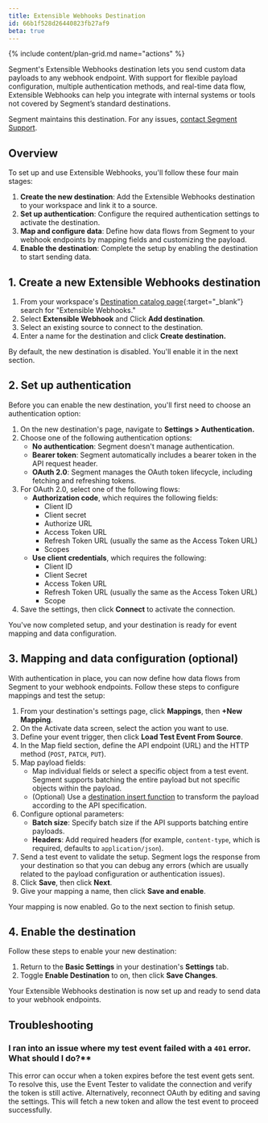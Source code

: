 ```yaml
---
title: Extensible Webhooks Destination
id: 66b1f528d26440823fb27af9
beta: true
---
```


{% include content/plan-grid.md name="actions" %}

Segment's Extensible Webhooks destination lets you send custom data payloads to any webhook endpoint. With support for flexible payload configuration, multiple authentication methods, and real-time data flow, Extensible Webhooks can help you integrate with internal systems or tools not covered by Segment’s standard destinations.

Segment maintains this destination. For any issues, [contact Segment Support](friends@segment.com).

## Overview

To set up and use Extensible Webhooks, you'll follow these four main stages:

1. **Create the new destination**: Add the Extensible Webhooks destination to your workspace and link it to a source.
2. **Set up authentication**: Configure the required authentication settings to activate the destination.
3. **Map and configure data**: Define how data flows from Segment to your webhook endpoints by mapping fields and customizing the payload.
4. **Enable the destination**: Complete the setup by enabling the destination to start sending data.

## 1. Create a new Extensible Webhooks destination

1. From your workspace's [Destination catalog page](https://app.segment.com/goto-my-workspace/destinations/catalog){:target="_blank”} search for "Extensible Webhooks."
2. Select **Extensible Webhook** and Click **Add destination**.
3. Select an existing source to connect to the destination.
4. Enter a name for the destination and click **Create destination.**

By default, the new destination is disabled. You'll enable it in the next section.

## 2. Set up authentication

Before you can enable the new destination, you'll first need to choose an authentication option:

1. On the new destination's page, navigate to **Settings > Authentication.**
2. Choose one of the following authentication options:
   - **No authentication**: Segment doesn't manage authentication.
   - **Bearer token**: Segment automatically includes a bearer token in the API request header.
   - **OAuth 2.0**: Segment manages the OAuth token lifecycle, including fetching and refreshing tokens.
3. For OAuth 2.0, select one of the following flows:
   - **Authorization code**, which requires the following fields:
     - Client ID
     - Client secret
     - Authorize URL
     - Access Token URL
     - Refresh Token URL (usually the same as the Access Token URL)
     - Scopes
   - **Use client credentials**, which requires the following:
     - Client ID
     - Client Secret
     - Access Token URL
     - Refresh Token URL (usually the same as the Access Token URL)
     - Scope
4. Save the settings, then click **Connect** to activate the connection.

You've now completed setup, and your destination is ready for event mapping and data configuration.

## 3. Mapping and data configuration (optional)

With authentication in place, you can now define how data flows from Segment to your webhook endpoints. Follow these steps to configure mappings and test the setup:

1. From your destination's settings page, click **Mappings**, then **+New Mapping**.
2. On the Activate data screen, select the action you want to use.
3. Define your event trigger, then click **Load Test Event From Source**.
4. In the Map field section, define the API endpoint (URL) and the HTTP method (`POST`, `PATCH`, `PUT`).
5. Map payload fields:
   - Map individual fields or select a specific object from a test event. Segment supports batching the entire payload but not specific objects within the payload.
   - (Optional) Use a [destination insert function](/docs/connections/functions/insert-functions/) to transform the payload according to the API specification.
6. Configure optional parameters:
   - **Batch size**: Specify batch size if the API supports batching entire payloads.
   - **Headers**: Add required headers (for example, `content-type`, which is required, defaults to `application/json`).
7. Send a test event to validate the setup. Segment logs the response from your destination so that you can debug any errors (which are usually related to the payload configuration or authentication issues).
8. Click **Save**, then click **Next**.
9. Give your mapping a name, then click **Save and enable**.

Your mapping is now enabled. Go to the next section to finish setup.

## 4. Enable the destination

Follow these steps to enable your new destination:

1. Return to the **Basic Settings** in your destination's **Settings** tab.
2. Toggle **Enable Destination** to on, then click **Save Changes**.

Your Extensible Webhooks destination is now set up and ready to send data to your webhook endpoints.

## Troubleshooting

### I ran into an issue where my test event failed with a `401` error. What should I do?**

This error can occur when a token expires before the test event gets sent. To resolve this, use the Event Tester to validate the connection and verify the token is still active. Alternatively, reconnect OAuth by editing and saving the settings. This will fetch a new token and allow the test event to proceed successfully.